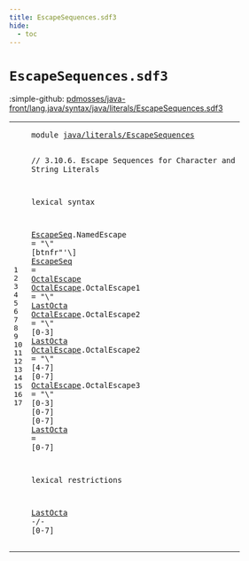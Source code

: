 ```yaml
---
title: EscapeSequences.sdf3
hide:
  - toc
---
```


# `EscapeSequences.sdf3`

:simple-github: [pdmosses/java-front/lang.java/syntax/java/literals/EscapeSequences.sdf3]

[pdmosses/java-front/lang.java/syntax/java/literals/EscapeSequences.sdf3]: https://github.com/pdmosses/java-front/blob/master/lang.java/syntax/java/literals/EscapeSequences.sdf3 "The source file on GitHub"

<div class="sdf3"><table class="highlighttable"><tbody><tr><td class="linenos"><div class="linenodiv"><pre><span></span>1
2
3
4
5
6
7
8
9
10
11
12
13
14
15
16
17
</pre></div></td>
<td class="code"><pre><code><span class="keyword">module</span> <a href="../CharacterLiterals.sdf3/#java/literals/EscapeSequences_81_110" id="java/literals/EscapeSequences_7_36" title="Referenced at ../CharacterLiterals.sdf3 line 6; ../StringLiterals.sdf3 line 6">java/literals/EscapeSequences</a>

<span class="layout">// 3.10.6. Escape Sequences for Character and String Literals</span>

<span class="keyword">lexical syntax</span>

  <a href="../CharacterLiterals.sdf3/#EscapeSeq_419_428" id="EscapeSeq_119_128" title="Referenced at ../CharacterLiterals.sdf3 line 28; ../StringLiterals.sdf3 line 29">EscapeSeq</a>.<span class="cons_Constructor"><span id="NamedEscape_129_140" title="Not referenced locally, nor via imports">NamedEscape</span></span> = <span class="cons_Lit">"\\"</span> [<span class="cons_Regular">b</span><span class="cons_Regular">t</span><span class="cons_Regular">n</span><span class="cons_Regular">f</span><span class="cons_Regular">r</span>\"\'\\]
  <a href="../CharacterLiterals.sdf3/#EscapeSeq_419_428" id="EscapeSeq_164_173" title="Referenced at ../CharacterLiterals.sdf3 line 28; ../StringLiterals.sdf3 line 29">EscapeSeq</a> = <a href="#OctalEscape_190_201" id="OctalEscape_176_187" title="Defined at line 9, 10, 11, 12">OctalEscape</a>
  <a href="#OctalEscape_176_187" id="OctalEscape_190_201" title="Referenced at line 8">OctalEscape</a>.<span class="cons_Constructor"><span id="OctalEscape1_202_214" title="Not referenced locally, nor via imports">OctalEscape1</span></span> = <span class="cons_Lit">"\\"</span> <a href="#LastOcta_380_388" id="LastOcta_222_230" title="Defined at line 13">LastOcta</a>
  <a href="#OctalEscape_176_187" id="OctalEscape_233_244" title="Referenced at line 8">OctalEscape</a>.<span class="cons_Constructor"><span id="OctalEscape2_245_257" title="Not referenced locally, nor via imports">OctalEscape2</span></span> = <span class="cons_Lit">"\\"</span> [<span class="cons_Regular">0</span>-<span class="cons_Regular">3</span>] <a href="#LastOcta_380_388" id="LastOcta_271_279" title="Defined at line 13">LastOcta</a>
  <a href="#OctalEscape_176_187" id="OctalEscape_282_293" title="Referenced at line 8">OctalEscape</a>.<span class="cons_Constructor"><span id="OctalEscape2_294_306" title="Not referenced locally, nor via imports">OctalEscape2</span></span> = <span class="cons_Lit">"\\"</span> [<span class="cons_Regular">4</span>-<span class="cons_Regular">7</span>] [<span class="cons_Regular">0</span>-<span class="cons_Regular">7</span>]
  <a href="#OctalEscape_176_187" id="OctalEscape_328_339" title="Referenced at line 8">OctalEscape</a>.<span class="cons_Constructor"><span id="OctalEscape3_340_352" title="Not referenced locally, nor via imports">OctalEscape3</span></span> = <span class="cons_Lit">"\\"</span> [<span class="cons_Regular">0</span>-<span class="cons_Regular">3</span>] [<span class="cons_Regular">0</span>-<span class="cons_Regular">7</span>] [<span class="cons_Regular">0</span>-<span class="cons_Regular">7</span>]
  <a href="#LastOcta_222_230" id="LastOcta_380_388" title="Referenced at line 9, 10, 17">LastOcta</a> = [<span class="cons_Regular">0</span>-<span class="cons_Regular">7</span>]

<span class="keyword">lexical restrictions</span>

  <a href="#LastOcta_380_388" id="LastOcta_422_430" title="Defined at line 13">LastOcta</a> -/- [<span class="cons_Regular">0</span>-<span class="cons_Regular">7</span>]
</code></pre></td></tr></tbody></table></div>